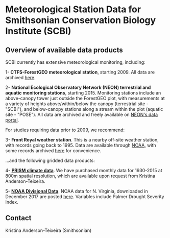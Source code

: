 # Meteorological Station Data for Smithsonian Conservation Biology Institute (SCBI)

## Overview of available data products
SCBI currently has extensive meteorological monitoring, including:

1- **CTFS-ForestGEO meteorological station**, starting 2009. All data are archived [here](https://github.com/forestgeo/Climate/tree/master/Met_Station_Data/SCBI/ForestGEO_met_station-SCBI).

2- **National Ecological Observatory Network (NEON) terrestrial and aquatic monitoring stations**, starting 2015. Monitoring stations include an above-canopy tower just outside the ForestGEO plot, with measurements at a variety of heights above/within/below the canopy (terrestrial site - "SCBI"), and below-canopy stations along a stream within the plot (aquatic site - "POSE"). All data are archived and freely available on [NEON's data portal](http://data.neonscience.org/home). 

For studies requiring data prior to 2009, we recommend:

3- **Front Royal weather station**. This is a nearby off-site weather station, with records going back to 1995. Data are available through [NOAA](http://www.ncdc.noaa.gov/cdo-web/datatools/findstation), with some records archived [here](https://github.com/forestgeo/Climate/tree/master/Met_Station_Data/SCBI/Front%20Royal%20weather%20station) for convenience.

...and the following gridded data products:

4- [**PRISM climate data**](http://prism.oregonstate.edu/). We have purchased monthly data for 1930-2015 at 800m spatial resolution, which are available upon request from Kristina Anderson-Teixeira. 

5- [**NOAA Divisional Data**](https://www7.ncdc.noaa.gov/CDO/CDODivisionalSelect.jsp#). NOAA data for N. Virginia, downloaded in December 2017 are posted [here](https://github.com/forestgeo/Climate/tree/master/Gridded_Data_Products/NOAA%20Divisional%20Data%20(USA)/Virginia_04_Northern_Virginia). Variables include Palmer Drought Severity Index.

## Contact
Kristina Anderson-Teixeira (Smithsonian)
